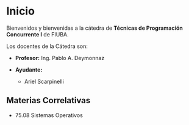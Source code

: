 # Inicio

Bienvenidos y bienvenidas a la cátedra de **Técnicas de Programación Concurrente I** de FIUBA.

Los docentes de la Cátedra son:

* **Profesor:** Ing. Pablo A. Deymonnaz

* **Ayudante:**
    * Ariel Scarpinelli


## Materias Correlativas

* 75.08 Sistemas Operativos
